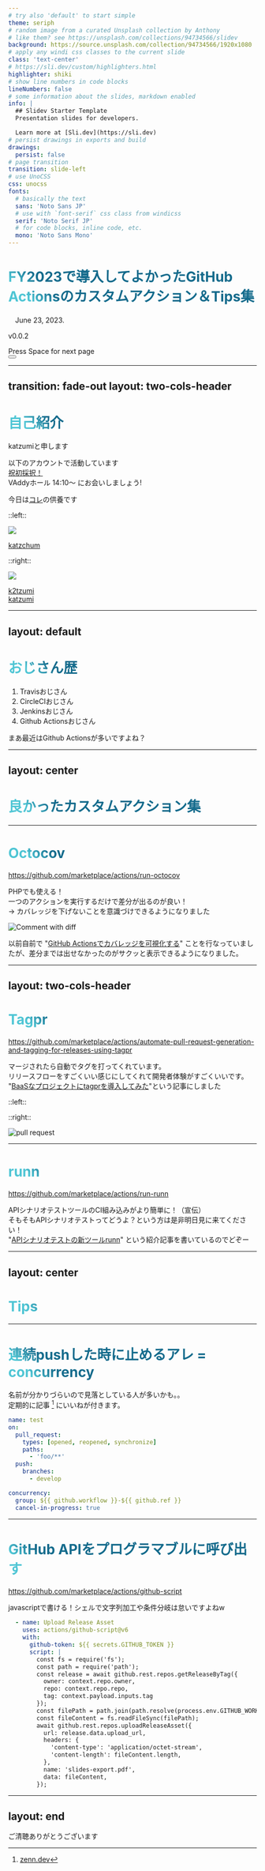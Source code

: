 ```yaml
---
# try also 'default' to start simple
theme: seriph
# random image from a curated Unsplash collection by Anthony
# like them? see https://unsplash.com/collections/94734566/slidev
background: https://source.unsplash.com/collection/94734566/1920x1080
# apply any windi css classes to the current slide
class: 'text-center'
# https://sli.dev/custom/highlighters.html
highlighter: shiki
# show line numbers in code blocks
lineNumbers: false
# some information about the slides, markdown enabled
info: |
  ## Slidev Starter Template
  Presentation slides for developers.

  Learn more at [Sli.dev](https://sli.dev)
# persist drawings in exports and build
drawings:
  persist: false
# page transition
transition: slide-left
# use UnoCSS
css: unocss
fonts:
  # basically the text
  sans: 'Noto Sans JP'
  # use with `font-serif` css class from windicss
  serif: 'Noto Serif JP'
  # for code blocks, inline code, etc.
  mono: 'Noto Sans Mono'
---
```


# FY2023で導入してよかったGitHub Actionsのカスタムアクション＆Tips集

<!-- [PHPカンファレンス福岡・前日Meetup](https://prtimes.connpass.com/event/280691/) -->　June 23, 2023.  
v0.0.2

<div class="pt-12">
  <span @click="$slidev.nav.next" class="px-2 py-1 rounded cursor-pointer" hover="bg-white bg-opacity-10">
    Press Space for next page <carbon:arrow-right class="inline"/>
  </span>
</div>

<div class="abs-br m-6 flex gap-2">
  <button @click="$slidev.nav.openInEditor()" title="Open in Editor" class="text-xl slidev-icon-btn opacity-50 !border-none !hover:text-white">
    <carbon:edit />
  </button>
  <a href="https://github.com/k2tzumi/github-actions-custom-actions-tips-fy2023/blob/main/slides.md" target="_blank" alt="GitHub"
    class="text-xl slidev-icon-btn opacity-50 !border-none !hover:text-white">
    <carbon-logo-github />
  </a>
</div>

<!--
The last comment block of each slide will be treated as slide notes. It will be visible and editable in Presenter Mode along with the slide. [Read more in the docs](https://sli.dev/guide/syntax.html#notes)
-->

---
transition: fade-out
layout: two-cols-header
---

# 自己紹介

katzumiと申します  

以下のアカウントで活動しています  
<fxemoji-partypopper /> [祝初採択！](https://fortee.jp/phpconfukuoka-2023/proposal/9af6e2bc-b64a-4287-baef-ee17ddd21560)  
VAddyホール <lucide-clock-2 /> 14:10〜 にお会いしましょう!   
  
今日は[コレ](https://fortee.jp/phpconfukuoka-2023/proposal/dee83699-f82c-4de9-96cb-eb189373507d)の供養です <twemoji-headstone />


::left::

<img src="https://pbs.twimg.com/profile_images/799890486773170176/KN4gKfS2_400x400.jpg" class="rounded-full w-40 mt-16 mr-12"/>

<logos-twitter /> [katzchum](https://twitter.com/katzchum)

::right::

<img src="https://avatars.githubusercontent.com/u/1182787?v=4" class="rounded-full w-40 mt-16 mr-12"/>

<logos-github-octocat /> [k2tzumi](https://github.com/k2tzumi)  
<simple-icons-zenn /> [katzumi](https://zenn.dev/katzumi)  



<style>
h1 {
  background-color: #2B90B6;
  background-image: linear-gradient(45deg, #4EC5D4 10%, #146b8c 20%);
  background-size: 100%;
  -webkit-background-clip: text;
  -moz-background-clip: text;
  -webkit-text-fill-color: transparent;
  -moz-text-fill-color: transparent;
}
</style>


---
layout: default
---

# おじさん歴

1. Travisおじさん <logos-travis-ci />
1. CircleCIおじさん <logos-circleci />
2. Jenkinsおじさん <devicon-jenkins />
3. Github Actionsおじさん <logos-github-actions />

まあ最近はGithub Actionsが多いですよね？

---
layout: center
---

# 良かったカスタムアクション集

---

# Octocov

https://github.com/marketplace/actions/run-octocov

PHPでも使える！  
一つのアクションを実行するだけで差分が出るのが良い！  
→ カバレッジを下げないことを意識づけできるようになりました

<img src="https://raw.githubusercontent.com/k1LoW/octocov-action/main/docs/comment_with_diff.png" class="h-50 rounded shadow" alt="Comment with diff" />

以前自前で "[GitHub Actionsでカバレッジを可視化する](https://zenn.dev/katzumi/articles/995df5abebc91e312167)" ことを行なっていましたが、差分までは出せなかったのがサクッと表示できるようになりました。

---
layout: two-cols-header
---

# Tagpr

https://github.com/marketplace/actions/automate-pull-request-generation-and-tagging-for-releases-using-tagpr

マージされたら自動でタグを打ってくれています。  
リリースフローをすごくいい感じにしてくれて開発者体験がすごくいいです。  
"[BaaSなプロジェクトにtagprを導入してみた](https://zenn.dev/katzumi/articles/introducing-tagpr-to-backend-as-a-service)"という記事にしました

::left::

<Tweet id="1576165379747246082" scale="0.7" />

::right::

<img src="http://songmu.github.io/images/ghzo/22-0830-0036-a8c809bd2e307295.png" class="h-50 rounded shadow" alt="pull request" />

<!-- 実はこのスライドの作成環境もGithub Actionsで管理されており、スライド自体がバージョンをナンバリングして管理できるようなっています -->

---

# runn

https://github.com/marketplace/actions/run-runn

APIシナリオテストツールのCI組み込みがより簡単に！（宣伝）  
そもそもAPIシナリオテストってどうよ？という方は是非明日見に来てください！  
"[APIシナリオテストの新ツールrunn](https://zenn.dev/katzumi/articles/api-scenario-testing-with-runn)" という紹介記事を書いているのでどぞー

<Tweet id="1561490586858770432" scale="0.7" />

---
layout: center
---

# Tips

---

# 連続pushした時に止めるアレ = concurrency

名前が分かりづらいので見落としている人が多いかも。。  
定期的に記事 [^1] にいいねが付きます。

```yaml {all|11-}
name: test
on:
  pull_request:
    types: [opened, reopened, synchronize]
    paths:
      - 'foo/**'
  push:
    branches:
      - develop

concurrency:
  group: ${{ github.workflow }}-${{ github.ref }}
  cancel-in-progress: true
```

[^1]: [zenn.dev](https://zenn.dev/katzumi/articles/using-concurrency-at-github-actions)

---

# GitHub APIをプログラマブルに呼び出す

https://github.com/marketplace/actions/github-script

javascriptで書ける！シェルで文字列加工や条件分岐は怠いですよねw

```yaml
  - name: Upload Release Asset
    uses: actions/github-script@v6
    with:
      github-token: ${{ secrets.GITHUB_TOKEN }}
      script: |
        const fs = require('fs');
        const path = require('path');
        const release = await github.rest.repos.getReleaseByTag({
          owner: context.repo.owner,
          repo: context.repo.repo,
          tag: context.payload.inputs.tag
        });
        const filePath = path.join(path.resolve(process.env.GITHUB_WORKSPACE), 'slides-export.pdf');
        const fileContent = fs.readFileSync(filePath);
        await github.rest.repos.uploadReleaseAsset({
          url: release.data.upload_url,
          headers: {
            'content-type': 'application/octet-stream',
            'content-length': fileContent.length,
          },
          name: 'slides-export.pdf',
          data: fileContent,
        });
```

---
layout: end
---

ご清聴ありがとうございます